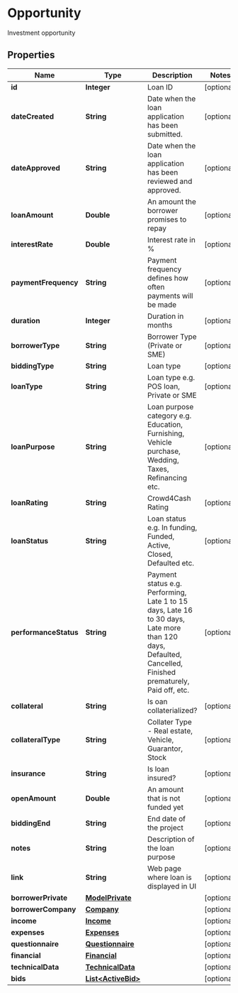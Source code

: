 

# Opportunity

Investment opportunity

## Properties

| Name | Type | Description | Notes |
|------------ | ------------- | ------------- | -------------|
|**id** | **Integer** | Loan ID |  [optional] |
|**dateCreated** | **String** | Date when the loan application has been submitted. |  [optional] |
|**dateApproved** | **String** | Date when the loan application has been reviewed and approved. |  [optional] |
|**loanAmount** | **Double** | An amount the borrower promises to repay |  [optional] |
|**interestRate** | **Double** | Interest rate in % |  [optional] |
|**paymentFrequency** | **String** | Payment frequency defines how often payments will be made |  [optional] |
|**duration** | **Integer** | Duration in months |  [optional] |
|**borrowerType** | **String** | Borrower Type (Private or SME) |  [optional] |
|**biddingType** | **String** | Loan type |  [optional] |
|**loanType** | **String** | Loan type e.g. POS loan, Private or SME |  [optional] |
|**loanPurpose** | **String** | Loan purpose category e.g. Education, Furnishing, Vehicle purchase, Wedding, Taxes, Refinancing etc. |  [optional] |
|**loanRating** | **String** | Crowd4Cash Rating |  [optional] |
|**loanStatus** | **String** | Loan status e.g. In funding, Funded, Active, Closed, Defaulted etc. |  [optional] |
|**performanceStatus** | **String** | Payment status e.g. Performing, Late 1 to 15 days, Late 16 to 30 days, Late more than 120 days, Defaulted, Cancelled, Finished prematurely, Paid off, etc. |  [optional] |
|**collateral** | **String** | Is oan collaterialized? |  [optional] |
|**collateralType** | **String** | Collater Type - Real estate, Vehicle, Guarantor, Stock |  [optional] |
|**insurance** | **String** | Is loan insured? |  [optional] |
|**openAmount** | **Double** | An amount that is not funded yet |  [optional] |
|**biddingEnd** | **String** | End date of the project |  [optional] |
|**notes** | **String** | Description of the loan purpose |  [optional] |
|**link** | **String** | Web page where loan is displayed in UI |  [optional] |
|**borrowerPrivate** | [**ModelPrivate**](ModelPrivate.md) |  |  [optional] |
|**borrowerCompany** | [**Company**](Company.md) |  |  [optional] |
|**income** | [**Income**](Income.md) |  |  [optional] |
|**expenses** | [**Expenses**](Expenses.md) |  |  [optional] |
|**questionnaire** | [**Questionnaire**](Questionnaire.md) |  |  [optional] |
|**financial** | [**Financial**](Financial.md) |  |  [optional] |
|**technicalData** | [**TechnicalData**](TechnicalData.md) |  |  [optional] |
|**bids** | [**List&lt;ActiveBid&gt;**](ActiveBid.md) |  |  [optional] |



